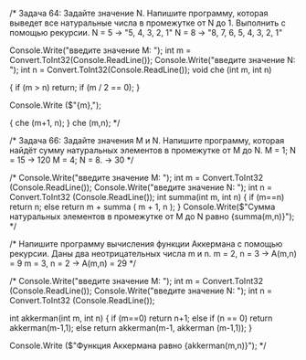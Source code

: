 /* Задача 64: Задайте значение N. Напишите программу, которая выведет все натуральные числа в промежутке от N до 1. Выполнить с помощью рекурсии.
N = 5 -> "5, 4, 3, 2, 1"
N = 8 -> "8, 7, 6, 5, 4, 3, 2, 1"


Console.Write("введите значение M: ");
 int m = Convert.ToInt32(Console.ReadLine());
 Console.Write("введите значение N: ");
 int n = Convert.ToInt32(Console.ReadLine());
 void che (int m, int n)

 {
    if (m > n)
    return;
    if (m / 2 == 0);
}

Console.Write ($"{m},");

{
    che (m+1, n);
}
che (m,n); */

/* Задача 66: Задайте значения M и N. Напишите программу, 
которая найдёт сумму натуральных элементов в промежутке от M до N.
M = 1; N = 15 -> 120
M = 4; N = 8. -> 30 */

/* Console.Write("введите значение M: ");
int m = Convert.ToInt32 (Console.ReadLine());
Console.Write("введите значение N: ");
int n = Convert.ToInt32 (Console.ReadLine());
int summa(int m, int n)
{
    if (m==n)
    return n;
    else return m + summa ( m + 1, n );
}
Console.Write($"Сумма натуральных элементов в промежутке от M до N равно {summa(m,n)}"); */

 /* Напишите программу вычисления функции Аккермана с помощью рекурсии. Даны два неотрицательных числа m и n.
m = 2, n = 3 -> A(m,n) = 9
m = 3, n = 2 -> A(m,n) = 29
 */

/* Console.Write("введите значение M: ");
int m = Convert.ToInt32 (Console.ReadLine());
Console.Write("введите значение N: ");
int n = Convert.ToInt32 (Console.ReadLine());

int akkerman(int m, int n)
{
    if (m==0) return n+1;
    else if (n == 0) return akkerman(m-1,1);
    else return akkerman(m-1, akkerman (m-1,1));
}

Console.Write ($"Функция Аккермана равно {akkerman(m,n)}"); */